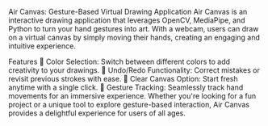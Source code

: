 Air Canvas: Gesture-Based Virtual Drawing Application
Air Canvas is an interactive drawing application that leverages OpenCV, MediaPipe, and Python to turn your hand gestures into art. With a webcam, users can draw on a virtual canvas by simply moving their hands, creating an engaging and intuitive experience.

Features
🎨 Color Selection: Switch between different colors to add creativity to your drawings.
🔄 Undo/Redo Functionality: Correct mistakes or revisit previous strokes with ease.
🧹 Clear Canvas Option: Start fresh anytime with a single click.
👋 Gesture Tracking: Seamlessly track hand movements for an immersive experience.
Whether you're looking for a fun project or a unique tool to explore gesture-based interaction, Air Canvas provides a delightful experience for users of all ages.
